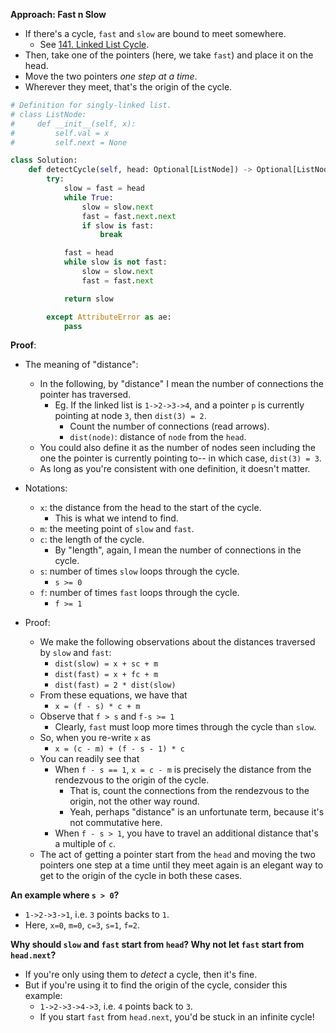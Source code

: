 **Approach: Fast n Slow**
* If there's a cycle, `fast` and `slow` are bound to meet somewhere.
	* See [141. Linked List Cycle](https://leetcode.com/problems/linked-list-cycle/).
* Then, take one of the pointers (here, we take `fast`) and place it on the head.
* Move the two pointers *one step at a time*.
* Wherever they meet, that's the origin of the cycle.

```py
# Definition for singly-linked list.
# class ListNode:
#     def __init__(self, x):
#         self.val = x
#         self.next = None

class Solution:
    def detectCycle(self, head: Optional[ListNode]) -> Optional[ListNode]:
        try:
            slow = fast = head
            while True:
                slow = slow.next
                fast = fast.next.next
                if slow is fast:
                    break

            fast = head
            while slow is not fast:
                slow = slow.next
                fast = fast.next

            return slow

        except AttributeError as ae:
            pass
```

**Proof**:

* The meaning of "distance":
	* In the following, by "distance" I mean the number of connections the pointer has traversed.
		* Eg. If the linked list is `1->2->3->4`, and a pointer `p` is currently pointing at node `3`, then `dist(3) = 2`.			
			* Count the number of connections (read arrows).
			* `dist(node)`: distance of `node` from the `head`. 
	* You could also define it as the number of nodes seen including the one the pointer is currently pointing to-- in which case, `dist(3) = 3`.
	* As long as you're consistent with one definition, it doesn't matter.

* Notations:
	* `x`: the distance from the head to the start of the cycle.
		* This is what we intend to find.
	* `m`: the meeting point of `slow` and `fast`.
	* `c`: the length of the cycle.
		* By "length", again, I mean the number of connections in the cycle.
	* `s`: number of times `slow` loops through the cycle.
		* `s >= 0`
	* `f`: number of times `fast` loops through the cycle.
		* `f >= 1`

* Proof:
	* We make the following observations about the distances traversed by `slow` and `fast`:
		* `dist(slow) = x + sc + m`
		* `dist(fast) = x + fc + m`
		* `dist(fast) = 2 * dist(slow)`
	* From these equations, we have that
		* `x = (f - s) * c + m`
	* Observe that `f > s` and `f-s >= 1`
		* Clearly, `fast` must loop more times through the cycle than `slow`.
	* So, when you re-write `x` as
		* `x = (c - m) + (f - s - 1) * c`
	* You can readily see that
		* When `f - s == 1`, `x = c - m` is precisely the distance from the rendezvous to the origin of the cycle.
			* That is, count the connections from the rendezvous to the origin, not the other way round.
			* Yeah, perhaps "distance" is an unfortunate term, because it's not commutative here.
		* When `f - s > 1`, you have to travel an additional distance that's a multiple of `c`.
	* The act of getting a pointer start from the `head` and moving the two pointers one step at a time until they meet again is an elegant way to get to the origin of the cycle in both these cases.

**An example where `s > 0`?**
* `1->2->3->1`, i.e. `3` points backs to `1`.
* Here, `x=0`, `m=0`, `c=3`, `s=1`, `f=2`.

**Why should `slow` and `fast` start from `head`? Why not let `fast` start from `head.next`?**
* If you're only using them to *detect* a cycle, then it's fine.
* But if you're using it to find the origin of the cycle, consider this example:
	* `1->2->3->4->3`, i.e. `4` points back to `3`.
	* If you start `fast` from `head.next`, you'd be stuck in an infinite cycle!
